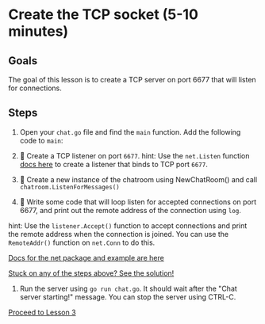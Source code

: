 # Create the TCP socket (5-10 minutes)

## Goals

The goal of this lesson is to create a TCP server on port 6677 that will
listen for connections.

## Steps


1. Open your `chat.go` file and find the `main` function. Add the following code to `main`:

  1. :star2: Create a TCP listener on port `6677`.
    hint: Use the `net.Listen` function [docs here](http://golang.org/pkg/net/#Listen) 
    to create a listener that binds to TCP port `6677`.  

  1. :star2: Create a new instance of the chatroom using NewChatRoom() and call
  `chatroom.ListenForMessages()`
  
  1. :star2: Write some code that will loop listen for accepted connections on port
  6677, and print out the remote address of the connection using `log`.

  hint: Use the `listener.Accept()` function to accept connections and print
  the remote address when the connection is joined.   You
  can use the `RemoteAddr()` function on `net.Conn` to do this.
  
  [Docs for the net package and example are here](http://golang.org/pkg/net/)
  
  [Stuck on any of the steps above? See the solution!](code/02-socket/chat.go)

1. Run the server using `go run chat.go`.  It should wait after the "Chat server starting!" message. 
You can stop the server using CTRL-C.

[Proceed to Lesson 3](03-data-structures.md)
